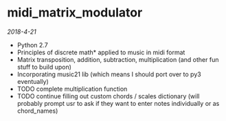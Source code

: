 # midi_matrix_modulator
*2018-4-21*
  * Python 2.7
  * Principles of discrete math* applied to music in midi format
  * Matrix transposition, addition, subtraction, multiplication (and other fun stuff to build upon)
  * Incorporating music21 lib (which means I should port over to py3 eventually)
  * TODO complete multiplication function
  * TODO continue filling out custom chords / scales dictionary (will probably prompt usr to ask if they want to enter notes individually or as chord_names)
